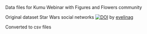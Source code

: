 Data files for Kumu Webinar with Figures and Flowers community

Original dataset Star Wars social networks [![DOI](https://zenodo.org/badge/147848071.svg)](https://zenodo.org/badge/latestdoi/147848071) by [evelinag](https://github.com/evelinag/)

Converted to csv files 
